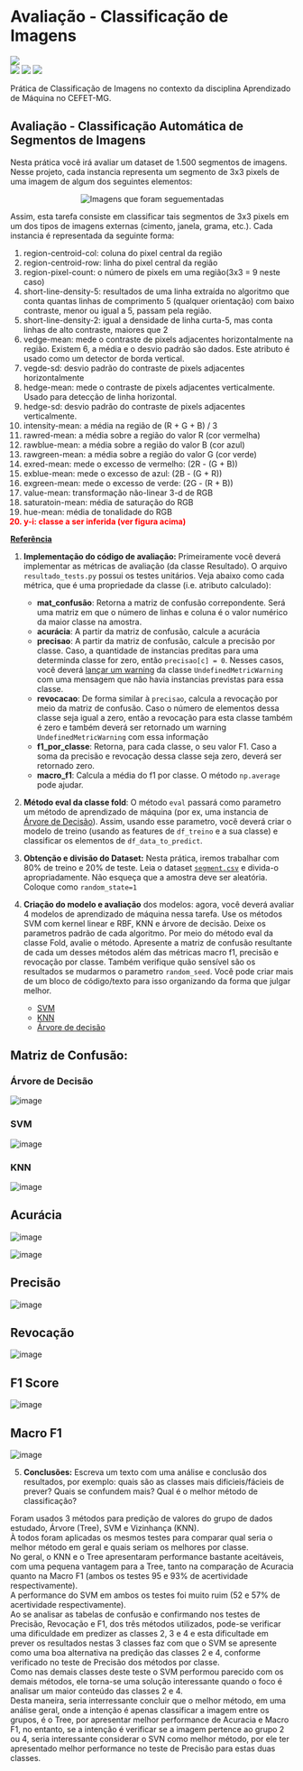 # Avaliação - Classificação de Imagens
<div align="left"> 
  <img align="center" src="https://img.shields.io/badge/Python-FF8C00?style=for-the-badge&logo=python&logoColor=white"><br>
  <img src="https://img.shields.io/badge/Ciência%20de%20Dados-red">
  <img src="https://img.shields.io/badge/Inteligência%20Artificial-orange">
  <img src="https://img.shields.io/badge/Aprendizado%20de%20Máquina-blue">
</div>

Prática de Classificação de Imagens no contexto da disciplina Aprendizado de Máquina no CEFET-MG.
## Avaliação - Classificação Automática de Segmentos de Imagens

Nesta prática você irá avaliar um dataset de 1.500 segmentos de imagens. Nesse projeto, cada instancia representa um segmento de 3x3 pixels de uma imagem de algum dos seguintes elementos:

<center>
<img src="https://drive.google.com/uc?id=186mCM0DkT3fNN6_kNMyk04u6zU70A7iG" alt="Imagens que foram seguementadas">
</center>
  
Assim, esta tarefa consiste em classificar tais segmentos de 3x3 pixels em um dos tipos de imagens externas (cimento, janela, grama, etc.). Cada instancia é representada da seguinte forma: 

<ol>
    <li>region-centroid-col:  coluna do pixel central da região </li>
    <li>region-centroid-row:  linha do pixel central da região </li>
    <li>region-pixel-count:  o número de pixels em uma região(3x3 = 9 neste caso) </li>
    <li>short-line-density-5: resultados de uma linha extraída no algoritmo que conta quantas linhas de comprimento 5 (qualquer orientação) com baixo contraste, menor ou igual a 5, passam pela região. </li>
    <li>short-line-density-2:  igual a densidade de linha curta-5, mas conta linhas de alto contraste, maiores que 2 </li>
    <li>vedge-mean: mede o contraste de pixels adjacentes horizontalmente na região. Existem 6, a média e o desvio padrão são dados. Este atributo é usado como um detector de borda vertical.</li>
    <li>vegde-sd: desvio padrão do contraste de pixels adjacentes horizontalmente </li>
    <li>hedge-mean: mede o contraste de pixels adjacentes verticalmente. Usado para detecção de linha horizontal. </li>
    <li>hedge-sd: desvio padrão do contraste de pixels adjacentes verticalmente.</li>
    <li>intensity-mean:  a média na região de (R + G + B) / 3 </li>
    <li>rawred-mean: a média sobre a região do valor R (cor vermelha) </li>
    <li>rawblue-mean: a média sobre a região do valor B (cor azul) </li>
    <li>rawgreen-mean: a média sobre a região do valor G (cor verde) </li>
    <li>exred-mean: mede o excesso de vermelho: (2R - (G + B)) </li>
    <li>exblue-mean: mede o excesso de azul: (2B - (G + R)) </li>
    <li>exgreen-mean: mede o excesso de verde:  (2G - (R + B)) </li>
    <li>value-mean: transformação não-linear 3-d de RGB </li>
    <li>saturatoin-mean: média de saturação do RGB</li>
    <li>hue-mean: média de tonalidade do RGB </li>
    <b><li style="color: red">y-i: classe a ser inferida (ver figura acima)</li></b>
</ol>

<a href="https://storm.cis.fordham.edu/~gweiss/data-mining/weka-data/segment-challenge.arff">**Referência**</a>

1. **Implementação do código de avaliação:** Primeiramente você deverá implementar as métricas de avaliação (da classe Resultado). O arquivo `resultado_tests.py` possui os testes unitários.  Veja abaixo como cada métrica, que é uma propriedade da classe (i.e. atributo calculado):
    - **mat_confusão**: Retorna a matriz de confusão correpondente. Será uma matriz em que o número de linhas e coluna é o valor numérico da maior classe na amostra.
    - **acurácia**: A partir da matriz de confusão, calcule a acurácia 
    - **precisao**: A partir da matriz de confusão, calcule a precisão por classe. Caso, a quantidade de instancias preditas para uma determinda classe for zero, então `precisao[c] = 0`. Nesses casos, você deverá [lançar um warning](https://docs.python.org/3.7/library/warnings.html) da classe `UndefinedMetricWarning` com uma mensagem que não havia instancias previstas para essa classe.
    - **revocacao**: De forma similar à `precisao`, calcula a revocação por meio da matriz de confusão. Caso o número de elementos dessa classe seja igual a zero, então a revocação para esta classe também é zero e também deverá ser retornado um warning `UndefinedMetricWarning` com essa informação
    - **f1_por_classe**: Retorna, para cada classe, o seu valor F1. Caso a soma da precisão e revocação dessa classe seja zero, deverá ser retornado zero.
    - **macro_f1**: Calcula a média do f1 por classe. O método `np.average` pode ajudar.

2. **Método eval da classe fold**: O método `eval` passará como parametro um método de aprendizado de máquina (por ex, uma instancia de [Árvore de Decisão](https://scikit-learn.org/stable/modules/generated/sklearn.tree.DecisionTreeClassifier.html#sklearn.tree.DecisionTreeClassifier)). Assim, usando esse parametro, você deverá criar o modelo de treino (usando as features de `df_treino` e a sua classe) e classificar os elementos de `df_data_to_predict`.

3. **Obtenção e divisão do Dataset:** Nesta prática, iremos trabalhar com 80% de treino e 20% de teste. Leia o dataset [`segment.csv`](segment.csv) e divida-o apropriadamente. Não esqueça que a amostra deve ser aleatória. Coloque como `random_state=1`
 
4. **Criação do modelo e avaliação** dos modelos: agora, você deverá avaliar 4 modelos de aprendizado de máquina nessa tarefa. Use os métodos SVM com kernel linear e RBF, KNN e árvore de decisão. Deixe os parametros padrão de cada algoritmo. Por meio do método eval da classe Fold, avalie o método. Apresente a matriz de confusão resultante de cada um desses métodos além das métricas macro f1, precisão e revocação por classe. Também verifique  quão sensível são os resultados se mudarmos o parametro `random_seed`. Você pode criar mais de um bloco de código/texto para isso organizando da forma que julgar melhor. 

    <ul>
        <li><a href="https://scikit-learn.org/stable/modules/generated/sklearn.svm.SVC.html#sklearn.svm.SVC">SVM</a></li>
        <li><a href="https://scikit-learn.org/stable/modules/generated/sklearn.neighbors.KNeighborsClassifier.html">KNN</a></li>
    <li><a href="https://scikit-learn.org/stable/modules/generated/sklearn.tree.DecisionTreeClassifier.html">Árvore de decisão</a></li>
    </ul>

## Matriz de Confusão:
### Árvore de Decisão
![image](https://github.com/aaugustoag/Avaliacao-Classificacao-de-Imagens/assets/49174397/06cb3364-ed8d-4aec-960d-b16cd17dd3fa)

### SVM
![image](https://github.com/aaugustoag/Avaliacao-Classificacao-de-Imagens/assets/49174397/c56d66ae-fc72-4751-a32b-15367bd4de62)

### KNN
![image](https://github.com/aaugustoag/Avaliacao-Classificacao-de-Imagens/assets/49174397/52bab186-2bc8-4c35-a06b-59d35f9f6271)

## Acurácia
![image](https://github.com/aaugustoag/Avaliacao-Classificacao-de-Imagens/assets/49174397/36c74a57-7cac-4a47-9a3f-8c65def18631)

![image](https://github.com/aaugustoag/Avaliacao-Classificacao-de-Imagens/assets/49174397/0605ca93-8afb-42a7-8f7b-5b8fc8085dcd)

## Precisão
![image](https://github.com/aaugustoag/Avaliacao-Classificacao-de-Imagens/assets/49174397/6a0c6c8e-327f-44ea-8a8d-feb315eae3d8)

## Revocação
![image](https://github.com/aaugustoag/Avaliacao-Classificacao-de-Imagens/assets/49174397/b18f2b94-93f7-4016-a461-4620f4112b3e)

## F1 Score
![image](https://github.com/aaugustoag/Avaliacao-Classificacao-de-Imagens/assets/49174397/a70ab5b4-178e-46a8-a46d-af53c8c20583)

## Macro F1
![image](https://github.com/aaugustoag/Avaliacao-Classificacao-de-Imagens/assets/49174397/5ba6a41a-dbf0-4a1d-8657-91b76f873db1)

5. **Conclusões:** Escreva um texto com uma análise e conclusão dos resultados, por exemplo: quais são as classes mais dificieis/fácieis de prever? Quais se confundem mais? Qual é o melhor método de classificação?

Foram usados 3 métodos para predição de valores do grupo de dados estudado, Árvore (Tree), SVM e Vizinhança (KNN).<br>
À todos foram aplicadas os mesmos testes para comparar qual seria o melhor método em geral e quais seriam os melhores por classe.<br>
No geral, o KNN e o Tree apresentaram performance bastante aceitáveis, com uma pequena vantagem para a Tree, tanto na comparação de Acuracia quanto na Macro F1 (ambos os testes 95 e 93% de acertividade respectivamente).<br>
A performance do SVM em ambos os testes foi muito ruim (52 e 57% de acertividade respectivamente).<br>
Ao se analisar as tabelas de confusão e confirmando nos testes de Precisão, Revocação e F1, dos três métodos utilizados, pode-se verificar uma dificuldade em predizer as classes 2, 3 e 4 e esta dificultade em prever os resultados nestas 3 classes faz com que o SVM se apresente como uma boa alternativa na predição das classes 2 e 4, conforme verificado no teste de Precisão dos métodos por classe.<br>
Como nas demais classes deste teste o SVM performou parecido com os demais métodos, ele torna-se uma solução interessante quando o foco é analisar um maior conteúdo das classes 2 e 4.<br>
Desta maneira, seria interressante concluir que o melhor método, em uma análise geral, onde a intenção é apenas classificar a imagem entre os grupos, é o Tree, por apresentar melhor performance de Acuracia e Macro F1, no entanto, se a intenção é verificar se a imagem pertence ao grupo 2 ou 4, seria interessante considerar o SVN como melhor método, por ele ter apresentado melhor performance no teste de Precisão para estas duas classes.
